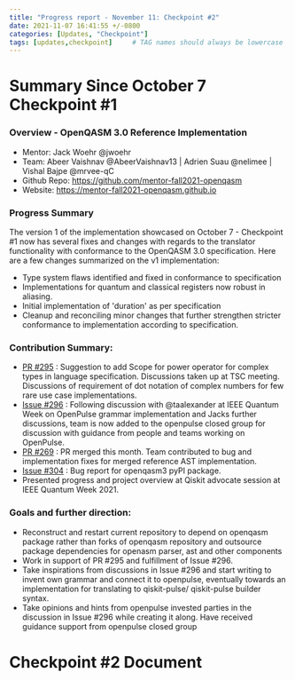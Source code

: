 ```yaml
---
title: "Progress report - November 11: Checkpoint #2"
date: 2021-11-07 16:41:55 +/-0800
categories: [Updates, "Checkpoint"]
tags: [updates,checkpoint]     # TAG names should always be lowercase
---
```


# Summary Since October 7 Checkpoint #1

### Overview - OpenQASM 3.0 Reference Implementation <br> 
- Mentor: Jack Woehr @jwoehr  <br>
- Team: Abeer Vaishnav @AbeerVaishnav13 | Adrien Suau @nelimee | Vishal  Bajpe @mrvee-qC  <br>
- Github Repo: https://github.com/mentor-fall2021-openqasm  <br>
- Website: https://mentor-fall2021-openqasm.github.io  <br>

### Progress Summary

The version 1 of the implementation showcased on October 7 - Checkpoint #1 now has several fixes and changes with regards to the translator functionality with conformance to the OpenQASM 3.0 specification.  Here are a few changes summarized on the v1 implementation: <br>
  -  Type system flaws identified and fixed in conformance to specification <br>
  -  Implementations for quantum and classical registers now robust in aliasing.<br>
  -  Initial implementation of 'duration' as per specification <br>
  -  Cleanup and reconciling minor changes that further strengthen stricter conformance to implementation according to specification. <br>

### Contribution Summary:

- [PR #295](https://github.com/Qiskit/openqasm/pull/295) : Suggestion to add Scope for power operator for complex types in language specification. Discussions taken up at TSC meeting. Discussions of requirement of dot notation of complex numbers for few rare use case implementations. <br>
- [Issue #296](https://github.com/Qiskit/openqasm/issues/296) : Following discussion with @taalexander at IEEE Quantum Week on OpenPulse grammar implementation and Jacks further discussions, team is now added to the openpulse closed group for discussion with guidance from people and teams working on OpenPulse. <br>
- [PR #269](https://github.com/Qiskit/openqasm/pull/269) : PR merged this month. Team contributed to bug and implementation fixes for merged reference AST implementation. <br>
- [Issue #304](https://github.com/Qiskit/openqasm/issues/304)  :  Bug report for openqasm3 pyPI package. <br>
- Presented progress and project overview at Qiskit advocate session at IEEE Quantum Week 2021. <br>

### Goals and further direction:

- Reconstruct and restart current repository to depend on openqasm package rather than forks of openqasm repository and outsource package dependencies for openasm parser, ast and other components
- Work in support of PR #295 and fulfillment of Issue #296.
- Take inspirations from discussions in Issue #296 and start writing to invent own grammar and connect it to openpulse, eventually towards an implementation for translating to qiskit-pulse/ qiskit-pulse builder syntax. 
- Take opinions and hints from openpulse invested parties in the discussion in Issue #296 while creating it along. Have received guidance support from openpulse closed group


# Checkpoint #2 Document
<object data="assets/pdf/QAMPCheckpoint#2.pdf" width="850" height="1000" type='application/pdf'></object>


